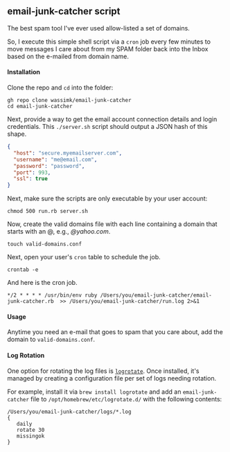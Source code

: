 ## email-junk-catcher script

The best spam tool I've ever used allow-listed a set of domains. 

So, I execute this simple shell script via a `cron` job every few minutes to move messages I care about from my SPAM folder back into the Inbox based on the e-mailed from domain name.

#### Installation

Clone the repo and `cd` into the folder:

```shell
gh repo clone wassimk/email-junk-catcher
cd email-junk-catcher
```

Next, provide a way to get the email account connection details and login credentials. This `./server.sh` script should output a JSON hash of this shape.

```json
{
  "host": "secure.myemailserver.com",
  "username": "me@email.com",
  "password": "password",
  "port": 993,
  "ssl": true
}
```

Next, make sure the scripts are only executable by your user account:

```shell
chmod 500 run.rb server.sh
```

Now, create the valid domains file with each line containing a domain that starts with an @, e.g., *@yahoo.com*.

```shell
touch valid-domains.conf
```

Next, open your user's `cron` table to schedule the job.

```shell
crontab -e
```

And here is the cron job.

```shell
*/2 * * * * /usr/bin/env ruby /Users/you/email-junk-catcher/email-junk-catcher.rb  >> /Users/you/email-junk-catcher/run.log 2>&1
```

#### Usage

Anytime you need an e-mail that goes to spam that you care about, add the domain to `valid-domains.conf`.

#### Log Rotation

One option for rotating the log files is [`logrotate`](https://github.com/logrotate/logrotate). Once installed, it's managed by creating a configuration file per set of logs needing rotation.

For example, install it via `brew install logrotate` and add an `email-junk-catcher` file to `/opt/homebrew/etc/logrotate.d/` with the following contents:

```
/Users/you/email-junk-catcher/logs/*.log
{
   daily
   rotate 30
   missingok
}
```
